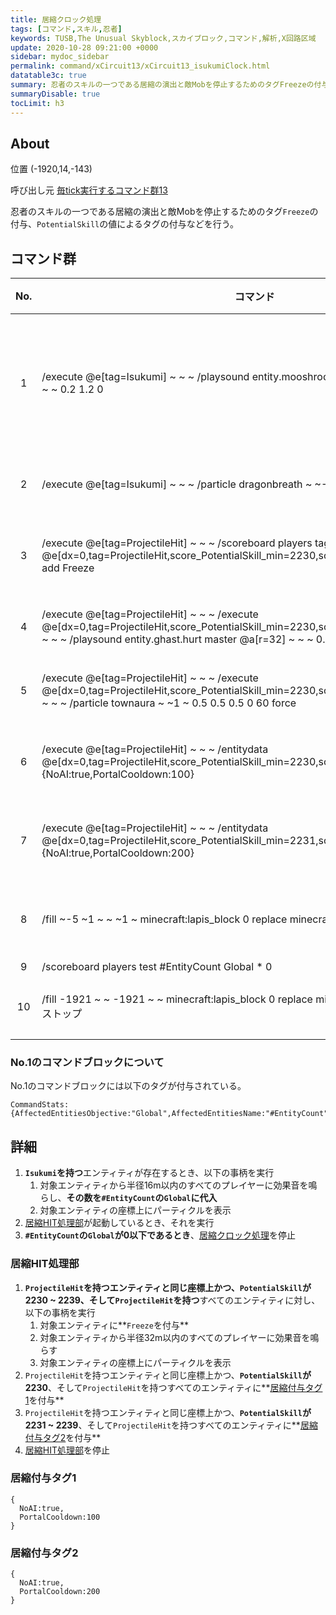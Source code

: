 ```yaml
---
title: 居縮クロック処理
tags: [コマンド,スキル,忍者]
keywords: TUSB,The Unusual Skyblock,スカイブロック,コマンド,解析,X回路区域
update: 2020-10-28 09:21:00 +0000
sidebar: mydoc_sidebar
permalink: command/xCircuit13/xCircuit13_isukumiClock.html
datatable3c: true
summary: 忍者のスキルの一つである居縮の演出と敵Mobを停止するためのタグFreezeの付与、PotentialSkillの値によるタグの付与などを行う。
summaryDisable: true
tocLimit: h3
---
```


## About

<span class="tagYellow">位置</span> (-1920,14,-143)

<span class="tagBlack">呼び出し元</span> [毎tick実行するコマンド群13]({{site.baseurl}}/command/xCircuit13/xCircuit13_command.html)

忍者のスキルの一つである居縮の演出と敵Mobを停止するためのタグ`Freeze`の付与、`PotentialSkill`の値によるタグの付与などを行う。

## コマンド群

<div class="datatable3c-begin"></div>

|No.|コマンド|状態|
|:-:|-|-|
|1|/execute @e[tag=Isukumi] ~ ~ ~ /playsound entity.mooshroom.shear master @a[r=16] ~ ~ ~ 0.2 1.2 0|リピート<br>動力が必要|
|2|/execute @e[tag=Isukumi] ~ ~ ~ /particle dragonbreath ~ ~-0.3 ~ 0 0 0 0 1 force|条件付き|
|3|/execute @e[tag=ProjectileHit] ~ ~ ~ /scoreboard players tag @e[dx=0,tag=ProjectileHit,score_PotentialSkill_min=2230,score_PotentialSkill=2239,c=1] add Freeze|動力が必要|
|4|/execute @e[tag=ProjectileHit] ~ ~ ~ /execute @e[dx=0,tag=ProjectileHit,score_PotentialSkill_min=2230,score_PotentialSkill=2239,c=1] ~ ~ ~ /playsound entity.ghast.hurt master @a[r=32] ~ ~ ~ 0.4 2 0.2|条件付き|
|5|/execute @e[tag=ProjectileHit] ~ ~ ~ /execute @e[dx=0,tag=ProjectileHit,score_PotentialSkill_min=2230,score_PotentialSkill=2239,c=1] ~ ~ ~ /particle townaura ~ ~1 ~ 0.5 0.5 0.5 0 60 force|条件付き|
|6|/execute @e[tag=ProjectileHit] ~ ~ ~ /entitydata @e[dx=0,tag=ProjectileHit,score_PotentialSkill_min=2230,score_PotentialSkill=2230,c=1] {NoAI:true,PortalCooldown:100}|動力が必要|
|7|/execute @e[tag=ProjectileHit] ~ ~ ~ /entitydata @e[dx=0,tag=ProjectileHit,score_PotentialSkill_min=2231,score_PotentialSkill=2239,c=1] {NoAI:true,PortalCooldown:200}|動力が必要|
|8|/fill ~-5 ~1 ~ ~ ~1 ~ minecraft:lapis_block 0 replace minecraft:redstone_block 0|動力が必要|
|9|/scoreboard players test #EntityCount Global * 0|
|10|/fill -1921 ~ ~ -1921 ~ ~ minecraft:lapis_block 0 replace minecraft:redstone_block 0 ###ストップ|条件付き|

<div class="datatable3c-end"></div>

### No.1のコマンドブロックについて

No.1のコマンドブロックには以下のタグが付与されている。

```mcfunction
CommandStats:{AffectedEntitiesObjective:"Global",AffectedEntitiesName:"#EntityCount"}
```

## 詳細

1. **`Isukumi`を持つ**エンティティが存在するとき、以下の事柄を実行
   1. 対象エンティティから半径16m以内のすべてのプレイヤーに効果音を鳴らし、**その数を`#EntityCount`の`Global`に代入**
   2. 対象エンティティの座標上にパーティクルを表示
2. [居縮HIT処理部](#居縮hit処理部)が起動しているとき、それを実行
3. **`#EntityCount`の`Global`が0以下であるとき**、[居縮クロック処理]({{site.baseurl}}/command/xCircuit13/xCircuit13_isukumiClock.html)を停止

### 居縮HIT処理部

1. **`ProjectileHit`を持つエンティティと同じ座標上かつ、`PotentialSkill`が2230 ~ 2239、そして`ProjectileHit`を持つ**すべてのエンティティに対し、以下の事柄を実行
   1. 対象エンティティに**`Freeze`を付与**
   2. 対象エンティティから半径32m以内のすべてのプレイヤーに効果音を鳴らす
   3. 対象エンティティの座標上にパーティクルを表示
2. `ProjectileHit`を持つエンティティと同じ座標上かつ、**`PotentialSkill`が2230**、そして`ProjectileHit`を持つすべてのエンティティに**[居縮付与タグ1](#居縮付与タグ1)を付与**
3. `ProjectileHit`を持つエンティティと同じ座標上かつ、**`PotentialSkill`が2231 ~ 2239**、そして`ProjectileHit`を持つすべてのエンティティに**[居縮付与タグ2](#居縮付与タグ2)を付与**
4. [居縮HIT処理部](#居縮hit処理部)を停止

### 居縮付与タグ1

```mcfunction
{
  NoAI:true,
  PortalCooldown:100
}
```

### 居縮付与タグ2

```mcfunction
{
  NoAI:true,
  PortalCooldown:200
}
```
